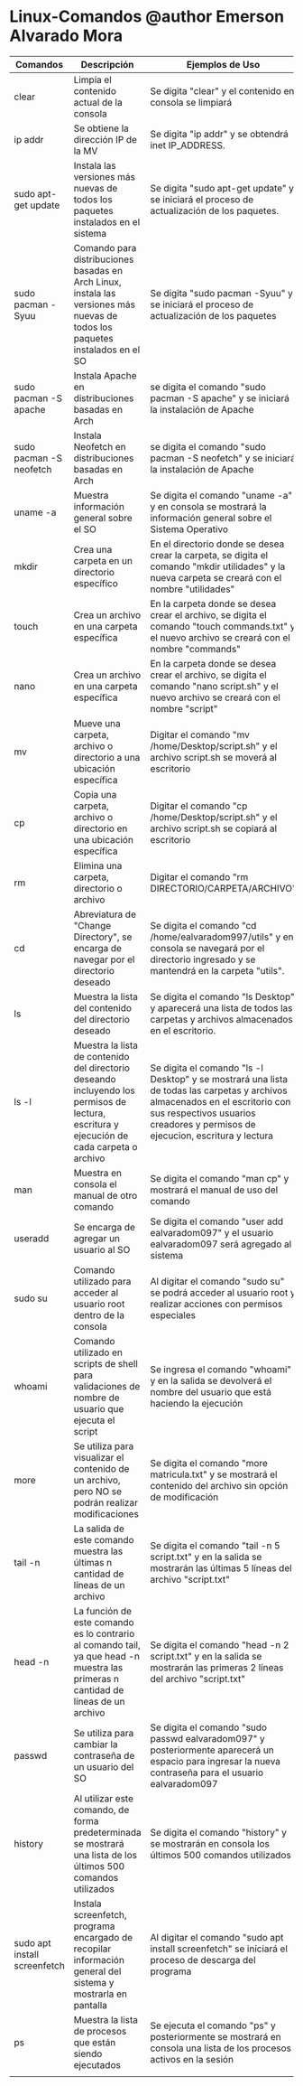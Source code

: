 # Linux-Comandos @author Emerson Alvarado Mora

|   Comandos   |            Descripción                 |                     Ejemplos de Uso                     |
|----------|----------------------------------------|---------------------------------------------------------|
|  clear   | Limpia el contenido actual de la consola | Se digita "clear" y el contenido en consola se limpiará |
| ip addr  |  Se obtiene la dirección IP de la MV   | Se digita "ip addr" y se obtendrá inet IP_ADDRESS.      |
|sudo apt-get update | Instala las versiones más nuevas de todos los paquetes instalados en el sistema | Se digita "sudo apt-get update" y se iniciará el proceso de actualización de los paquetes.| 
| sudo pacman -Syuu | Comando para distribuciones basadas en Arch Linux, instala las versiones más nuevas de todos los paquetes instalados en el SO | Se digita "sudo pacman -Syuu" y se iniciará el proceso de actualización de los paquetes |
| sudo pacman -S apache | Instala Apache en distribuciones basadas en Arch | se digita el comando "sudo pacman -S apache" y se iniciará la instalación de Apache |
| sudo pacman -S neofetch | Instala Neofetch en distribuciones basadas en Arch | se digita el comando "sudo pacman -S neofetch" y se iniciará la instalación de Apache |
| uname -a | Muestra información general sobre el SO | Se digita el comando "uname -a" y en consola se mostrará la información general sobre el Sistema Operativo |
| mkdir | Crea una carpeta en un directorio específico | En el directorio donde se desea crear la carpeta, se digita el comando "mkdir utilidades" y la nueva carpeta se creará con el nombre "utilidades" |
| touch | Crea un archivo en una carpeta específica | En la carpeta donde se desea crear el archivo, se digita el comando "touch commands.txt" y el nuevo archivo se creará con el nombre "commands" |
| nano | Crea un archivo en una carpeta específica | En la carpeta donde se desea crear el archivo, se digita el comando "nano script.sh" y el nuevo archivo se creará con el nombre "script" |
| mv | Mueve una carpeta, archivo o directorio a una ubicación específica | Digitar el comando "mv /home/Desktop/script.sh" y el archivo script.sh se moverá al escritorio|
| cp | Copia una carpeta, archivo o directorio en una ubicación específica | Digitar el comando "cp /home/Desktop/script.sh" y el archivo script.sh se copiará al escritorio |
| rm | Elimina una carpeta, directorio o archivo | Digitar el comando "rm DIRECTORIO/CARPETA/ARCHIVO" |
| cd | Abreviatura de "Change Directory", se encarga de navegar por el directorio deseado | Se digita el comando "cd /home/ealvaradom997/utils" y en consola se navegará por el directorio ingresado y se mantendrá en la carpeta "utils". |
| ls | Muestra la lista del contenido del directorio deseado | Se digita el comando "ls Desktop" y aparecerá una lista de todos las carpetas y archivos almacenados en el  escritorio. |
| ls -l | Muestra la lista de contenido del directorio deseando incluyendo los permisos de lectura, escritura y ejecución de cada carpeta o archivo | Se digita el comando "ls -l Desktop" y se mostrará una lista de todas las carpetas y archivos almacenados en el escritorio con sus respectivos usuarios creadores y permisos de ejecucion, escritura y lectura |
| man | Muestra en consola el manual de otro comando | Se digita el comando "man cp" y mostrará el manual de uso del comando |
| useradd | Se encarga de agregar un usuario al SO | Se digita el comando "user add ealvaradom097" y el usuario ealvaradom097 será agregado al sistema |
| sudo su | Comando utilizado para acceder al usuario root dentro de la consola | Al digitar el comando "sudo su" se podrá acceder al usuario root y realizar acciones con permisos especiales |
| whoami | Comando utilizado en scripts de shell para validaciones de nombre de usuario que ejecuta el script | Se ingresa el comando "whoami" y en la salida se devolverá el nombre del usuario que está haciendo la ejecución |
| more | Se utiliza para visualizar el contenido de un archivo, pero NO se podrán realizar modificaciones | Se digita el comando "more matricula.txt" y se mostrará el contenido del archivo sin opción de modificación |
| tail -n | La salida de este comando muestra las últimas n cantidad de líneas de un archivo | Se digita el comando "tail -n 5 script.txt" y en la salida se mostrarán las últimas 5 líneas del archivo "script.txt" |
| head -n | La función de este comando es lo contrario al comando tail, ya que head -n muestra las primeras n cantidad de líneas de un archivo | Se digita el comando "head -n 2 script.txt" y en la salida se mostrarán las primeras 2 líneas del archivo "script.txt" |
| passwd | Se utiliza para cambiar la contraseña de un usuario del SO | Se digita el comando "sudo passwd ealvaradom097" y posteriormente aparecerá un espacio para ingresar la nueva contraseña para el usuario ealvaradom097 |
| history | Al utilizar este comando, de forma predeterminada se mostrará una lista de los últimos 500 comandos utilizados | Se digita el comando "history" y se mostrarán en consola los últimos 500 comandos utilizados |
| sudo apt install screenfetch | Instala screenfetch, programa encargado de recopilar información general del sistema y mostrarla en pantalla | Al digitar el comando "sudo apt install screenfetch" se iniciará el proceso de descarga del programa |
| ps | Muestra la lista de procesos que están siendo ejecutados | Se ejecuta el comando "ps" y posteriormente se mostrará en consola una lista de los procesos activos en la sesión |
|  |
